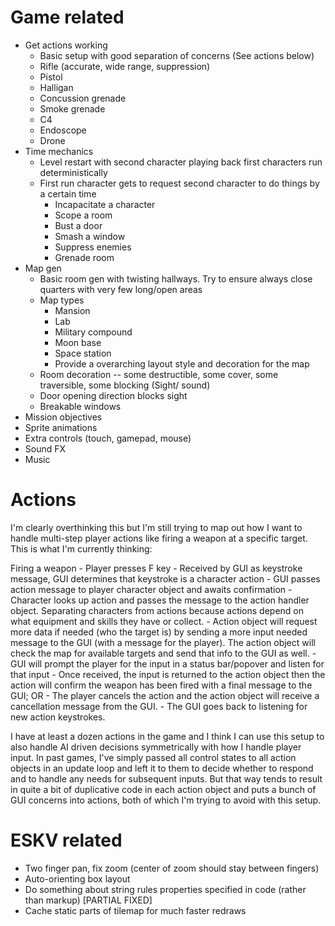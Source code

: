 Game related
============

 - Get actions working
    - Basic setup with good separation of concerns (See actions below)
    - Rifle (accurate, wide range, suppression)
    - Pistol
    - Halligan
    - Concussion grenade
    - Smoke grenade
    - C4
    - Endoscope
    - Drone
 - Time mechanics
    - Level restart with second character playing back first characters run deterministically
    - First run character gets to request second character to do things by a certain time
      - Incapacitate a character
      - Scope a room
      - Bust a door
      - Smash a window
      - Suppress enemies
      - Grenade room
 - Map gen
    - Basic room gen with twisting hallways. Try to ensure always close quarters with very few
    long/open areas
    - Map types
        - Mansion
        - Lab
        - Military compound
        - Moon base
        - Space station
        - Provide a overarching layout style and decoration for the map
    - Room decoration -- some destructible, some cover, some traversible, some blocking (Sight/     sound)
    - Door opening direction blocks sight
    - Breakable windows
 - Mission objectives
 - Sprite animations
 - Extra controls (touch, gamepad, mouse)
 - Sound FX
 - Music

Actions
=======

I'm clearly overthinking this but I'm still trying to map out how I want to handle multi-step player actions like firing a weapon at a specific target. This is what I'm currently thinking:

Firing a weapon
    - Player presses F key
    - Received by GUI as keystroke message, GUI determines that keystroke is a character action
    - GUI passes action message to player character object and awaits confirmation
    - Character looks up action and passes the message to the action handler object. Separating characters from actions because actions depend on what equipment and skills they have or collect.
    - Action object will request more data if needed (who the target is) by sending a more input needed message to the GUI (with a message for the player). The action object will check the map for available targets and send that info to the GUI as well.
    - GUI will prompt the player for the input in a status bar/popover and listen for that input
    - Once received, the input is returned to the action object then the action will confirm the weapon has been fired with a final message to the GUI; OR
    - The player cancels the action and the action object will receive a cancellation message from the GUI.
    - The GUI goes back to listening for new action keystrokes.

I have at least a dozen actions in the game and I think I can use this setup to also handle AI driven decisions symmetrically with how I handle player input. In past games, I've simply passed all control states to all action objects in an update loop and left it to them to decide whether to respond and to handle any needs for subsequent inputs. But that way tends to result in quite a bit of duplicative code in each action object and puts a bunch of GUI concerns into actions, both of which I'm trying to avoid with this setup.

ESKV related
============
 - Two finger pan, fix zoom (center of zoom should stay between fingers)
 - Auto-orienting box layout
 - Do something about string rules properties specified in code (rather than markup) [PARTIAL FIXED]
 - Cache static parts of tilemap for much faster redraws
